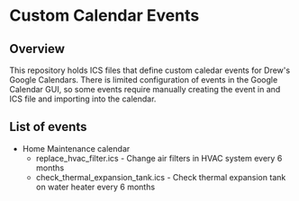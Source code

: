# Custom Calendar Events

## Overview
This repository holds ICS files that define custom caledar events for Drew's Google Calendars. There is limited configuration of events in the Google Calendar GUI, so some events require manually creating the event in and ICS file and importing into the calendar.

## List of events
* Home Maintenance calendar
    * replace_hvac_filter.ics - Change air filters in HVAC system every 6 months
    * check_thermal_expansion_tank.ics - Check thermal expansion tank on water heater every 6 months